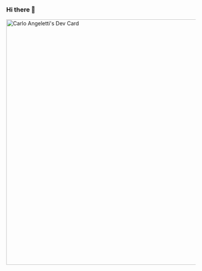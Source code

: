 ### Hi there 👋

<a href="https://app.daily.dev/carloangeletti"><img src="https://api.daily.dev/devcards/v2/b2mvzrcirAi1tSsYkVZDH.png?type=wide&r=v0v" width="652" alt="Carlo Angeletti's Dev Card"/></a>
<!--
**carloangelettihumans/carloangelettihumans** is a ✨ _special_ ✨ repository because its `README.md` (this file) appears on your GitHub profile.

Here are some ideas to get you started:

- 🔭 I’m currently working on ...
- 🌱 I’m currently learning ...
- 👯 I’m looking to collaborate on ...
- 🤔 I’m looking for help with ...
- 💬 Ask me about ...
- 📫 How to reach me: ...
- 😄 Pronouns: ...
- ⚡ Fun fact: ...
-->

